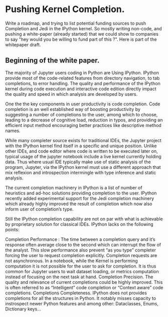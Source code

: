 # Pushing Kernel Completion.

Write a roadmap, and trying to list potential funding sources to push Completion
and Jedi in the IPython kernel. So mostly writing non-code, and pushing a
white-paper (already started) that we could show to companies to say "hey would
you be willing to fund part of this ?". Here is part of the whitepaper draft. 


## Beginning of the white paper.

The majority of Jupyter users coding in Python are Using IPython. IPython provide most of the code-related features from directory navigation, to tab completions, to error handling. The quality and performance of the IPython kernel during code execution and interactive code edition directly impact the quality and speed in which analysis are developed by users. 

One the the key components in user productivity is code completion. Code completion is an well established way of boosting productivity by suggesting a number of completions to the user, among which to choose, leading to a decrease of cognitive load, reduction in typos, and providing an efficient input method encouraging better practices like descriptive method names.

While many completer source exists for traditional IDEs, the Jupyter project with the IPython kernel find itself in a specific and unique position. Unlike other IDEs, and code editor where code is written to be executed later on, typical usage of the jupyter notebook include a live kernel currently holding data. Thus where usual IDE typically make use of static analysis of the program, Jupyter, via the IPython kernel must use a different approach that mix reflexion and introspection intermingle with type inference and static analysis.

The current completion machinery in IPython is a list of number of heuristics and ad-hoc solutions providing completion to  the user. IPython recently added experimental support for the Jedi completion machinery which already highly improved the result of completion which now also inform user of completion’s type.

Still the IPython completion capability are not on par with what is achievable by proprietary solution for classical IDEs. IPython lacks on the following points:

Completion Performance : The time between a completion query and it’s response often average close to the second which can interrupt the flow of the analyst. This slow performance also prevent “as you type” completer forcing the user to request completion explicitly.
Completion requests are not asynchronous. In a notebook, while the Kernel is performing computation it is not possible for the user to ask for completion. It is thus common for Jupyter users to wait dataset loading, or metrics computation instead of focusing on the next task at hand.
Completion Precision. The quality and relevance of current completions could be highly improved. This is often referred to as “Intelligent” code completion or “Context aware” code completions.
Completions Completeness. IPython does not provides completions for all the structures in Python. It notably misses capacity to instrospect newer Python features and among other: Dataclasses, Enums, Dictionary keys…

